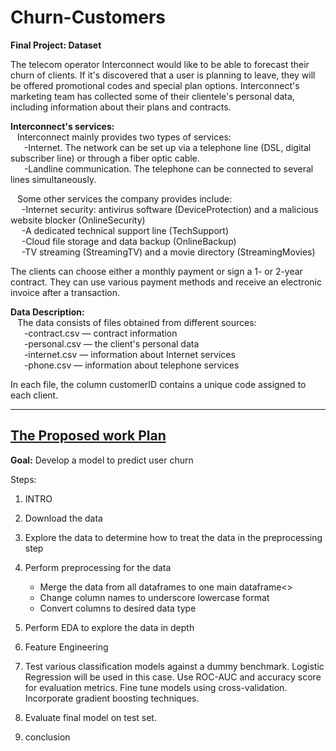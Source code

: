 # Churn-Customers
**Final Project: Dataset**

The telecom operator Interconnect would like to be able to forecast their churn of clients. If it's discovered that a user is planning to leave, they will be offered promotional codes and special plan options. Interconnect's marketing team has collected some of their clientele's personal data, including information about their plans and contracts.

**Interconnect's services:**<br>
&ensp; Interconnect mainly provides two types of services:<br>
&ensp; &ensp; -Internet. The network can be set up via a telephone line (DSL, digital subscriber line) or through a fiber optic cable.<br>
&ensp; &ensp; -Landline communication. The telephone can be connected to several lines simultaneously.<br>

&ensp; Some other services the company provides include:<br>
&ensp;&ensp;  -Internet security: antivirus software (DeviceProtection) and a malicious website blocker (OnlineSecurity)<br>
&ensp;&ensp;  -A dedicated technical support line (TechSupport)<br>
&ensp;&ensp; -Cloud file storage and data backup (OnlineBackup)<br>
&ensp;&ensp;  -TV streaming (StreamingTV) and a movie directory (StreamingMovies)<br>
	
The clients can choose either a monthly payment or sign a 1- or 2-year contract. They can use various payment methods and receive an electronic invoice after a transaction.

**Data Description:** <br>
&ensp; The data consists of files obtained from different sources:<br>
&ensp; &ensp; -contract.csv — contract information<br>
&ensp; &ensp; -personal.csv — the client's personal data<br>
&ensp; &ensp; -internet.csv — information about Internet services<br>
&ensp; &ensp; -phone.csv — information about telephone services<br>
 
 In each file, the column customerID contains a unique code assigned to each client.
 
--------------------------------------------------------------------
 <ins>The Proposed work Plan</ins>
--------------------------------
**Goal:** Develop a model to predict user churn

Steps:

1. INTRO<br>

2. Download the data<br>

3. Explore the data to determine how to treat the data in the preprocessing step<br>

4. Perform preprocessing for the data<br>

    - Merge the data from all dataframes to one main dataframe<>
    - Change column names to underscore lowercase format<br>
    - Convert columns to desired data type<br>

5. Perform EDA to explore the data in depth<br>

6. Feature Engineering<br>

7. Test various classification models against a dummy benchmark. Logistic Regression will be used in this case. 
    Use ROC-AUC and accuracy score for evaluation metrics. Fine tune models using cross-validation. 
    Incorporate gradient boosting techniques.<br>

8. Evaluate final model on test set.<br>

9. conclusion<br>
